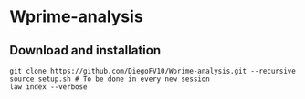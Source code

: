# Wprime-analysis
## Download and installation

```
git clone https://github.com/DiegoFV10/Wprime-analysis.git --recursive
source setup.sh # To be done in every new session
law index --verbose
```

